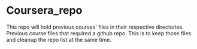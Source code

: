 Coursera_repo
=============

This repo will hold previous courses' files in their respective directories.
Previous course files that required a github repo.  This is to keep those
files and cleanup the repo list at the same time.

